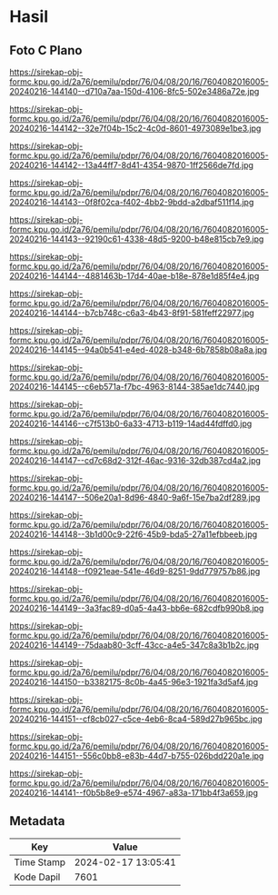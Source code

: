 # Hasil

## Foto C Plano

https://sirekap-obj-formc.kpu.go.id/2a76/pemilu/pdpr/76/04/08/20/16/7604082016005-20240216-144140--d710a7aa-150d-4106-8fc5-502e3486a72e.jpg

https://sirekap-obj-formc.kpu.go.id/2a76/pemilu/pdpr/76/04/08/20/16/7604082016005-20240216-144142--32e7f04b-15c2-4c0d-8601-4973089e1be3.jpg

https://sirekap-obj-formc.kpu.go.id/2a76/pemilu/pdpr/76/04/08/20/16/7604082016005-20240216-144142--13a44ff7-8d41-4354-9870-1ff2566de7fd.jpg

https://sirekap-obj-formc.kpu.go.id/2a76/pemilu/pdpr/76/04/08/20/16/7604082016005-20240216-144143--0f8f02ca-f402-4bb2-9bdd-a2dbaf511f14.jpg

https://sirekap-obj-formc.kpu.go.id/2a76/pemilu/pdpr/76/04/08/20/16/7604082016005-20240216-144143--92190c61-4338-48d5-9200-b48e815cb7e9.jpg

https://sirekap-obj-formc.kpu.go.id/2a76/pemilu/pdpr/76/04/08/20/16/7604082016005-20240216-144144--4881463b-17d4-40ae-b18e-878e1d85f4e4.jpg

https://sirekap-obj-formc.kpu.go.id/2a76/pemilu/pdpr/76/04/08/20/16/7604082016005-20240216-144144--b7cb748c-c6a3-4b43-8f91-581feff22977.jpg

https://sirekap-obj-formc.kpu.go.id/2a76/pemilu/pdpr/76/04/08/20/16/7604082016005-20240216-144145--94a0b541-e4ed-4028-b348-6b7858b08a8a.jpg

https://sirekap-obj-formc.kpu.go.id/2a76/pemilu/pdpr/76/04/08/20/16/7604082016005-20240216-144145--c6eb571a-f7bc-4963-8144-385ae1dc7440.jpg

https://sirekap-obj-formc.kpu.go.id/2a76/pemilu/pdpr/76/04/08/20/16/7604082016005-20240216-144146--c7f513b0-6a33-4713-b119-14ad44fdffd0.jpg

https://sirekap-obj-formc.kpu.go.id/2a76/pemilu/pdpr/76/04/08/20/16/7604082016005-20240216-144147--cd7c68d2-312f-46ac-9316-32db387cd4a2.jpg

https://sirekap-obj-formc.kpu.go.id/2a76/pemilu/pdpr/76/04/08/20/16/7604082016005-20240216-144147--506e20a1-8d96-4840-9a6f-15e7ba2df289.jpg

https://sirekap-obj-formc.kpu.go.id/2a76/pemilu/pdpr/76/04/08/20/16/7604082016005-20240216-144148--3b1d00c9-22f6-45b9-bda5-27a11efbbeeb.jpg

https://sirekap-obj-formc.kpu.go.id/2a76/pemilu/pdpr/76/04/08/20/16/7604082016005-20240216-144148--f0921eae-541e-46d9-8251-9dd779757b86.jpg

https://sirekap-obj-formc.kpu.go.id/2a76/pemilu/pdpr/76/04/08/20/16/7604082016005-20240216-144149--3a3fac89-d0a5-4a43-bb6e-682cdfb990b8.jpg

https://sirekap-obj-formc.kpu.go.id/2a76/pemilu/pdpr/76/04/08/20/16/7604082016005-20240216-144149--75daab80-3cff-43cc-a4e5-347c8a3b1b2c.jpg

https://sirekap-obj-formc.kpu.go.id/2a76/pemilu/pdpr/76/04/08/20/16/7604082016005-20240216-144150--b3382175-8c0b-4a45-96e3-1921fa3d5af4.jpg

https://sirekap-obj-formc.kpu.go.id/2a76/pemilu/pdpr/76/04/08/20/16/7604082016005-20240216-144151--cf8cb027-c5ce-4eb6-8ca4-589d27b965bc.jpg

https://sirekap-obj-formc.kpu.go.id/2a76/pemilu/pdpr/76/04/08/20/16/7604082016005-20240216-144151--556c0bb8-e83b-44d7-b755-026bdd220a1e.jpg

https://sirekap-obj-formc.kpu.go.id/2a76/pemilu/pdpr/76/04/08/20/16/7604082016005-20240216-144141--f0b5b8e9-e574-4967-a83a-171bb4f3a659.jpg


## Metadata

| Key        | Value               |
| ---------- | ------------------- |
| Time Stamp | 2024-02-17 13:05:41 |
| Kode Dapil | 7601                |



